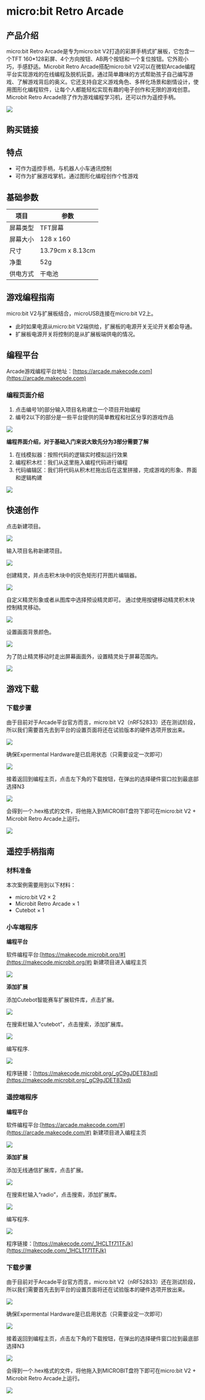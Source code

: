 # micro:bit Retro Arcade

## 产品介绍

micro:bit Retro Arcade是专为micro:bit V2打造的彩屏手柄式扩展板，它包含一个TFT 160*128彩屏、4个方向按钮、AB两个按钮和一个复位按钮。它外观小巧，手感舒适。Microbit Retro Arcade搭配micro:bit V2可以在微软Arcade编程平台实现游戏的在线编程及脱机玩耍。通过简单趣味的方式帮助孩子自己编写游戏、了解游戏背后的奥义。它还支持自定义游戏角色、多样化场景和剧情设计，使用图形化编程软件，让每个人都能轻松实现有趣的电子创作和无限的游戏创意。
Microbit Retro Arcade除了作为游戏编程学习机，还可以作为遥控手柄。

![](./images/microbit-retro-arcade-01.png)


## 购买链接

<!--[Microbit Retro Arcade]()-->

## 特点

- 可作为遥控手柄，与机器人小车通讯控制
- 可作为扩展游戏掌机，通过图形化编程创作个性游戏

## 基础参数

| 项目 | 参数 |
|---|---|
| 屏幕类型 | TFT屏幕 |
| 屏幕大小 | 128 x 160 |
| 尺寸 | 13.79cm x 8.13cm |
| 净重 | 52g |
| 供电方式 | 干电池 |

<!--## 外形与尺寸定位

![](./images/microbit-retro-arcade-02.png)




## 功能性模块介绍


![](./images/microbit-retro-arcade-03.png)


### 安装步骤


![](./images/microbit-retro-arcade-04.png)-->



## 游戏编程指南

micro:bit V2与扩展板结合，microUSB连接在micro:bit V2上。
- 此时如果电源从micro:bit V2端供给，扩展板的电源开关无论开关都会导通。
- 扩展板电源开关将控制的是从扩展板端供电的情况。

## 编程平台

Arcade游戏编程平台地址：[https://arcade.makecode.com](https://arcade.makecode.com)

### 编程页面介绍

1. 点击编号1的部分输入项目名称建立一个项目开始编程
2. 编号2以下的部分是一些平台提供的简单教程和社区分享的游戏作品

![](./images/microbit-retro-arcade-08.png)

**编程界面介绍，对于基础入门来说大致先分为3部分需要了解**

1. 在线模拟器：按照代码的逻辑实时模拟运行效果
2. 编程积木栏：我们从这里拖入编程代码进行编程
3. 代码编辑区：我们将代码从积木栏拖出后在这里拼接，完成游戏的形象、界面和逻辑构建

![](./images/microbit-retro-arcade-09.png)

## 快速创作

点击新建项目。

![](./images/microbit-retro-arcade-10.png)

输入项目名称新建项目。

![](./images/microbit-retro-arcade-11.png)


创建精灵，并点击积木块中的灰色矩形打开图片编辑器。

![](./images/microbit-retro-arcade-12.png)

自定义精灵形象或者从图库中选择预设精灵即可。
通过使用按键移动精灵积木块控制精灵移动。

![](./images/microbit-retro-arcade-13.png)

设置画面背景颜色。

![](./images/microbit-retro-arcade-14.png)

为了防止精灵移动时走出屏幕画面外，设置精灵处于屏幕范围内。

![](./images/microbit-retro-arcade-15.png)

## 游戏下载

### 下载步骤

由于目前对于Arcade平台官方而言，micro:bit V2（nRF52833）还在测试阶段，所以我们需要首先去到平台的设置页面将还在试验版本的硬件选项开放出来。

![](./images/microbit-retro-arcade-16.png)

确保Expermental Hardware是已启用状态（只需要设定一次即可）

![](./images/microbit-retro-arcade-17.png)

接着返回到编程主页，点击左下角的下载按钮，在弹出的选择硬件窗口拉到最底部选择N3

![](./images/microbit-retro-arcade-18.png)

会得到一个.hex格式的文件，将他拖入到MICROBIT盘符下即可在micro:bit V2 + Microbit Retro Arcade上运行。

![](./images/microbit-retro-arcade-19.png)

## 遥控手柄指南

### 材料准备

本次案例需要用到以下材料：

- micro:bit V2 × 2
- Microbit Retro Arcade × 1
- Cutebot × 1

### 小车端程序

**编程平台**

软件编程平台:[https://makecode.microbit.org/#](https://makecode.microbit.org/#)
新建项目进入编程主页

![](./images/microbit-retro-arcade-20.png)

**添加扩展**

添加Cutebot智能赛车扩展软件库，点击扩展。

![](./images/microbit-retro-arcade-21.png)

在搜索栏输入“cutebot”，点击搜索，添加扩展库。

![](./images/microbit-retro-arcade-22.png)

编写程序.

![](./images/microbit-retro-arcade-23.png)

程序链接：[https://makecode.microbit.org/_gC9gJDET83xd](https://makecode.microbit.org/_gC9gJDET83xd)


### 遥控端程序

**编程平台**

软件编程平台:[https://arcade.makecode.com/#](https://arcade.makecode.com/#)
新建项目进入编程主页

![](./images/microbit-retro-arcade-24.png)

**添加扩展**

添加无线通信扩展库，点击扩展。

![](./images/microbit-retro-arcade-25.png)

在搜索栏输入“radio”，点击搜索，添加扩展库。

![](./images/microbit-retro-arcade-26.png)

编写程序.

![](./images/microbit-retro-arcade-27.png)

程序链接：[https://makecode.com/_1HCLTf71TFJk](https://makecode.com/_1HCLTf71TFJk)

### 下载步骤

由于目前对于Arcade平台官方而言，micro:bit V2（nRF52833）还在测试阶段，所以我们需要首先去到平台的设置页面将还在试验版本的硬件选项开放出来。

![](./images/microbit-retro-arcade-16.png)

确保Expermental Hardware是已启用状态（只需要设定一次即可）

![](./images/microbit-retro-arcade-17.png)

接着返回到编程主页，点击左下角的下载按钮，在弹出的选择硬件窗口拉到最底部选择N3

![](./images/microbit-retro-arcade-18.png)

会得到一个.hex格式的文件，将他拖入到MICROBIT盘符下即可在micro:bit V2 + Microbit Retro Arcade上运行。

![](./images/microbit-retro-arcade-19.png)
